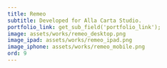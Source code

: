 ```yaml
---
title: Remeo
subtitle: Developed for Alla Carta Studio.
portfolio_link: get_sub_field('portfolio_link');
image: assets/works/remeo_desktop.png
image_ipad: assets/works/remeo_ipad.png
image_iphone: assets/works/remeo_mobile.png
ord: 9
---
```


